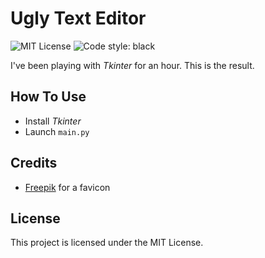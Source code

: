 # Ugly Text Editor
![MIT License](https://img.shields.io/github/license/JustKappaMan/Ugly-Text-Editor)
![Code style: black](https://img.shields.io/badge/code%20style-black-black)

I've been playing with _Tkinter_ for an hour. This is the result.

## How To Use
* Install _Tkinter_
* Launch `main.py`

## Credits
* [Freepik](https://www.flaticon.com/authors/freepik) for a favicon

## License
This project is licensed under the MIT License.
